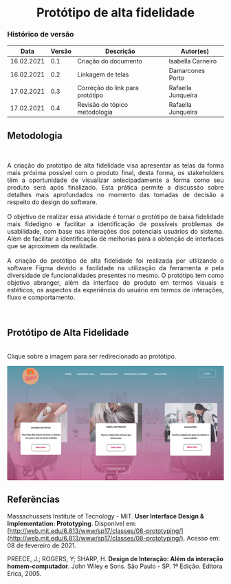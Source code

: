 # <center> Protótipo de alta fidelidade

### Histórico de versão
|Data | Versão | Descrição | Autor(es)
| -- | -- | -- | -- |
| 16.02.2021 | 0.1 | Criação do documento | Isabella Carneiro |
| 16.02.2021 | 0.2 | Linkagem de telas | Damarcones Porto |
| 17.02.2021 | 0.3 | Correção do link para protótipo | Rafaella Junqueira |
| 17.02.2021 | 0.4 | Revisão do tópico metodologia | Rafaella Junqueira |

## Metodologia

<br>
<div align="justify">

A criação do protótipo de alta fidelidade visa apresentar as telas da forma mais próxima possível com o produto final, desta forma, os stakeholders têm a oportunidade de visualizar antecipadamente a forma como seu produto será após finalizado. Esta prática permite a discussão sobre detalhes mais aprofundados no momento das tomadas de decisão a respeito do design do software.
<br><br>
O objetivo de realizar essa atividade é tornar o protótipo de baixa fidelidade mais fidedigno e facilitar a identificação de possíveis problemas de usabilidade, com base nas interações dos potenciais usuários do sistema. Além de facilitar a identificação de melhorias para a obtenção de interfaces que se aproximem da realidade.
<br><br>
A criação do protótipo de alta fidelidade foi realizada por utilizando o software Figma devido a facilidade na utilização da ferramenta e pela diversidade de funcionalidades presentes no mesmo. O protótipo tem como objetivo abranger, além da interface do produto em termos visuais e estéticos, os aspectos da experiência do usuário em termos de interações, fluxo e comportamento.
</div>
<br>

## Protótipo de Alta Fidelidade
<br>
Clique sobre a imagem para ser redirecionado ao protótipo.

[<div align="center"><img width="auto" height="auto" src="../../img/site-leila.png"/></div>](https://www.figma.com/proto/eYvDYCd2yQv9j4QpTPepAx/Untitled?scaling=min-zoom&node-id=31%3A355)

## Referências

Massachussets Institute of Tecnology - MIT. **User Interface Design & Implementation: Prototyping**. Disponível em: [http://web.mit.edu/6.813/www/sp17/classes/08-prototyping/](http://web.mit.edu/6.813/www/sp17/classes/08-prototyping/). Acesso em: 08 de fevereiro de 2021.

PREECE, J.; ROGERS, Y; SHARP, H. **Design de Interação: Além da interação homem-computador**. John Wiley e Sons. São Paulo - SP. 1ª Edição. Editora Erica, 2005.